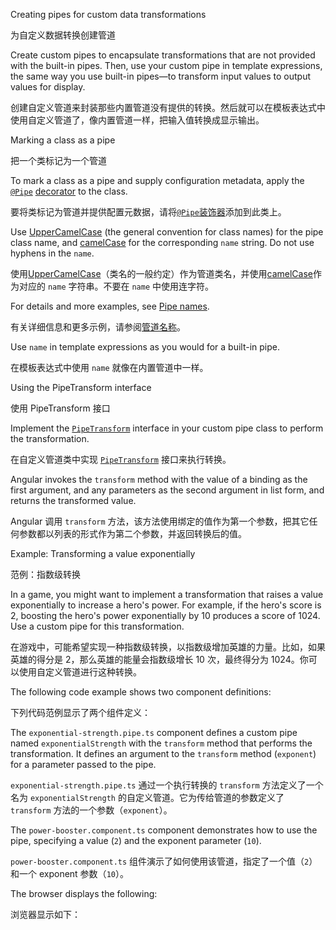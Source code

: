 Creating pipes for custom data transformations

为自定义数据转换创建管道

Create custom pipes to encapsulate transformations that are not provided with the built-in pipes.
Then, use your custom pipe in template expressions, the same way you use built-in pipes—to transform input values to output values for display.

创建自定义管道来封装那些内置管道没有提供的转换。然后就可以在模板表达式中使用自定义管道了，像内置管道一样，把输入值转换成显示输出。

Marking a class as a pipe

把一个类标记为一个管道

To mark a class as a pipe and supply configuration metadata, apply the [`@Pipe`](api/core/Pipe "API reference for Pipe") [decorator](guide/glossary#decorator--decoration "Definition for decorator") to the class.

要将类标记为管道并提供配置元数据，请将[`@Pipe`](api/core/Pipe "管道的 API 参考")[装饰器](guide/glossary#decorator--decoration "装饰器的定义")添加到此类上。

Use [UpperCamelCase](guide/glossary#case-types "Definition of case types") \(the general convention for class names\) for the pipe class name, and [camelCase](guide/glossary#case-types "Definition of case types") for the corresponding `name` string.
Do not use hyphens in the `name`.

使用[UpperCamelCase](guide/glossary#case-types "案例类型的定义")（类名的一般约定）作为管道类名，并使用[camelCase](guide/glossary#case-types "案例类型的定义")作为对应的 `name` 字符串。不要在 `name` 中使用连字符。

For details and more examples, see [Pipe names](guide/styleguide#pipe-names "Pipe names in the Angular coding style guide").

有关详细信息和更多示例，请参阅[管道名称](guide/styleguide#pipe-names "Angular 编码风格指南中的管道名称")。

Use `name` in template expressions as you would for a built-in pipe.

在模板表达式中使用 `name` 就像在内置管道中一样。

Using the PipeTransform interface

使用 PipeTransform 接口

Implement the [`PipeTransform`](api/core/PipeTransform "API reference for PipeTransform") interface in your custom pipe class to perform the transformation.

在自定义管道类中实现 [`PipeTransform`](api/core/PipeTransform "PipeTransform 的 API 参考") 接口来执行转换。

Angular invokes the `transform` method with the value of a binding as the first argument, and any parameters as the second argument in list form, and returns the transformed value.

Angular 调用 `transform` 方法，该方法使用绑定的值作为第一个参数，把其它任何参数都以列表的形式作为第二个参数，并返回转换后的值。

Example: Transforming a value exponentially

范例：指数级转换

In a game, you might want to implement a transformation that raises a value exponentially to increase a hero's power.
For example, if the hero's score is 2, boosting the hero's power exponentially by 10 produces a score of 1024.
Use a custom pipe for this transformation.

在游戏中，可能希望实现一种指数级转换，以指数级增加英雄的力量。比如，如果英雄的得分是 2，那么英雄的能量会指数级增长 10 次，最终得分为 1024。你可以使用自定义管道进行这种转换。

The following code example shows two component definitions:

下列代码范例显示了两个组件定义：

The `exponential-strength.pipe.ts` component defines a custom pipe named `exponentialStrength` with the `transform` method that performs the transformation.
It defines an argument to the `transform` method \(`exponent`\) for a parameter passed to the pipe.

`exponential-strength.pipe.ts` 通过一个执行转换的 `transform` 方法定义了一个名为 `exponentialStrength` 的自定义管道。它为传给管道的参数定义了 `transform` 方法的一个参数（`exponent`）。

The `power-booster.component.ts` component demonstrates how to use the pipe, specifying a value \(`2`\) and the exponent parameter \(`10`\).

`power-booster.component.ts` 组件演示了如何使用该管道，指定了一个值（`2`）和一个 exponent 参数（`10`）。

The browser displays the following:

浏览器显示如下：
